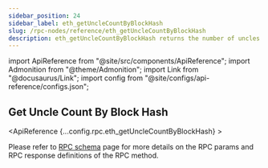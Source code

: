 ```yaml
---
sidebar_position: 24
sidebar_label: eth_getUncleCountByBlockHash
slug: /rpc-nodes/reference/eth_getUncleCountByBlockHash
description: eth_getUncleCountByBlockHash returns the number of uncles for a block matching the given block hash. Useful for analyzing block composition.
---
```


import ApiReference from "@site/src/components/ApiReference";
import Admonition from "@theme/Admonition";
import Link from "@docusaurus/Link";
import config from "@site/configs/api-reference/configs.json";

<head>
    <title>eth_getUncleCountByBlockHash RPC Method - Moralis Documentation</title>
</head>

## Get Uncle Count By Block Hash

<ApiReference {...config.rpc.eth_getUncleCountByBlockHash} >
<Admonition type="info" title="Note">

<p>
Please refer to <a href="/rpc-nodes/reference/evm-rpc-schema">RPC schema</a> page for more details on the RPC params and RPC response definitions of the RPC method. 
</p>
</Admonition>
</ApiReference>
